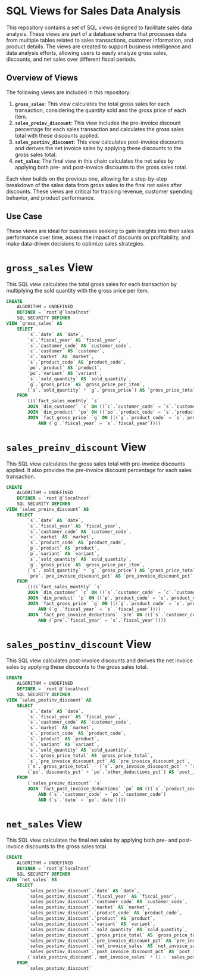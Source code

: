 # SQL Views for Sales Data Analysis

This repository contains a set of SQL views designed to facilitate sales data analysis. These views are part of a database schema that processes data from multiple tables related to sales transactions, customer information, and product details. The views are created to support business intelligence and data analysis efforts, allowing users to easily analyze gross sales, discounts, and net sales over different fiscal periods.

## Overview of Views

The following views are included in this repository:

1. **`gross_sales`**: This view calculates the total gross sales for each transaction, considering the quantity sold and the gross price of each item.
2. **`sales_preinv_discount`**: This view includes the pre-invoice discount percentage for each sales transaction and calculates the gross sales total with these discounts applied.
3. **`sales_postinv_discount`**: This view calculates post-invoice discounts and derives the net invoice sales by applying these discounts to the gross sales total.
4. **`net_sales`**: The final view in this chain calculates the net sales by applying both pre- and post-invoice discounts to the gross sales total.

Each view builds on the previous one, allowing for a step-by-step breakdown of the sales data from gross sales to the final net sales after discounts. These views are critical for tracking revenue, customer spending behavior, and product performance.

## Use Case

These views are ideal for businesses seeking to gain insights into their sales performance over time, assess the impact of discounts on profitability, and make data-driven decisions to optimize sales strategies.

# `gross_sales` View

This SQL view calculates the total gross sales for each transaction by multiplying the sold quantity with the gross price per item.

```sql
CREATE 
    ALGORITHM = UNDEFINED 
    DEFINER = `root`@`localhost` 
    SQL SECURITY DEFINER
VIEW `gross_sales` AS
    SELECT 
        `s`.`date` AS `date`,
        `s`.`fiscal_year` AS `fiscal_year`,
        `s`.`customer_code` AS `customer_code`,
        `c`.`customer` AS `customer`,
        `c`.`market` AS `market`,
        `s`.`product_code` AS `product_code`,
        `po`.`product` AS `product`,
        `po`.`variant` AS `variant`,
        `s`.`sold_quantity` AS `sold_quantity`,
        `g`.`gross_price` AS `gross_price_per_item`,
        (`s`.`sold_quantity` * `g`.`gross_price`) AS `gross_price_total`
    FROM
        (((`fact_sales_monthly` `s`
        JOIN `dim_customer` `c` ON ((`c`.`customer_code` = `s`.`customer_code`)))
        JOIN `dim_product` `po` ON ((`po`.`product_code` = `s`.`product_code`)))
        JOIN `fact_gross_price` `g` ON (((`g`.`product_code` = `s`.`product_code`)
            AND (`g`.`fiscal_year` = `s`.`fiscal_year`))))
```
# `sales_preinv_discount` View

This SQL view calculates the gross sales total with pre-invoice discounts applied. It also provides the pre-invoice discount percentage for each sales transaction.

```sql
CREATE 
    ALGORITHM = UNDEFINED 
    DEFINER = `root`@`localhost` 
    SQL SECURITY DEFINER
VIEW `sales_preinv_discount` AS
    SELECT 
        `s`.`date` AS `date`,
        `s`.`fiscal_year` AS `fiscal_year`,
        `s`.`customer_code` AS `customer_code`,
        `c`.`market` AS `market`,
        `s`.`product_code` AS `product_code`,
        `p`.`product` AS `product`,
        `p`.`variant` AS `variant`,
        `s`.`sold_quantity` AS `sold_quantity`,
        `g`.`gross_price` AS `gross_price_per_item`,
        (`s`.`sold_quantity` * `g`.`gross_price`) AS `gross_price_total`,
        `pre`.`pre_invoice_discount_pct` AS `pre_invoice_discount_pct`
    FROM
        ((((`fact_sales_monthly` `s`
        JOIN `dim_customer` `c` ON ((`s`.`customer_code` = `c`.`customer_code`)))
        JOIN `dim_product` `p` ON ((`p`.`product_code` = `s`.`product_code`)))
        JOIN `fact_gross_price` `g` ON (((`g`.`product_code` = `s`.`product_code`)
            AND (`g`.`fiscal_year` = `s`.`fiscal_year`))))
        JOIN `fact_pre_invoice_deductions` `pre` ON (((`s`.`customer_code` = `pre`.`customer_code`)
            AND (`pre`.`fiscal_year` = `s`.`fiscal_year`))))
```
# `sales_postinv_discount` View

This SQL view calculates post-invoice discounts and derives the net invoice sales by applying these discounts to the gross sales total.

```sql
CREATE 
    ALGORITHM = UNDEFINED 
    DEFINER = `root`@`localhost` 
    SQL SECURITY DEFINER
VIEW `sales_postinv_discount` AS
    SELECT 
        `s`.`date` AS `date`,
        `s`.`fiscal_year` AS `fiscal_year`,
        `s`.`customer_code` AS `customer_code`,
        `s`.`market` AS `market`,
        `s`.`product_code` AS `product_code`,
        `s`.`product` AS `product`,
        `s`.`variant` AS `variant`,
        `s`.`sold_quantity` AS `sold_quantity`,
        `s`.`gross_price_total` AS `gross_price_total`,
        `s`.`pre_invoice_discount_pct` AS `pre_invoice_discount_pct`,
        (`s`.`gross_price_total` - (`s`.`pre_invoice_discount_pct` * `s`.`gross_price_total`)) AS `net_invoice_sales`,
        (`po`.`discounts_pct` + `po`.`other_deductions_pct`) AS `post_invoice_discount_pct`
    FROM
        (`sales_preinv_discount` `s`
        JOIN `fact_post_invoice_deductions` `po` ON (((`s`.`product_code` = `po`.`product_code`)
            AND (`s`.`customer_code` = `po`.`customer_code`)
            AND (`s`.`date` = `po`.`date`))))
```
# `net_sales` View

This SQL view calculates the final net sales by applying both pre- and post-invoice discounts to the gross sales total.

```sql
CREATE 
    ALGORITHM = UNDEFINED 
    DEFINER = `root`@`localhost` 
    SQL SECURITY DEFINER
VIEW `net_sales` AS
    SELECT 
        `sales_postinv_discount`.`date` AS `date`,
        `sales_postinv_discount`.`fiscal_year` AS `fiscal_year`,
        `sales_postinv_discount`.`customer_code` AS `customer_code`,
        `sales_postinv_discount`.`market` AS `market`,
        `sales_postinv_discount`.`product_code` AS `product_code`,
        `sales_postinv_discount`.`product` AS `product`,
        `sales_postinv_discount`.`variant` AS `variant`,
        `sales_postinv_discount`.`sold_quantity` AS `sold_quantity`,
        `sales_postinv_discount`.`gross_price_total` AS `gross_price_total`,
        `sales_postinv_discount`.`pre_invoice_discount_pct` AS `pre_invoice_discount_pct`,
        `sales_postinv_discount`.`net_invoice_sales` AS `net_invoice_sales`,
        `sales_postinv_discount`.`post_invoice_discount_pct` AS `post_invoice_discount_pct`,
        (`sales_postinv_discount`.`net_invoice_sales` * (1 - `sales_postinv_discount`.`post_invoice_discount_pct`)) AS `net_sales`
    FROM
        `sales_postinv_discount`
```
